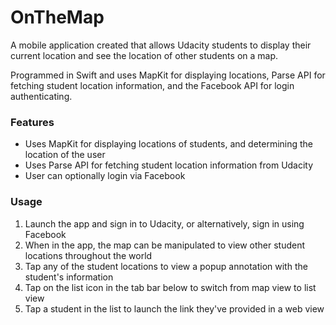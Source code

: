 # OnTheMap

A mobile application created that allows Udacity students to display their current location and see the location of other students on a map.

Programmed in Swift and uses MapKit for displaying locations, Parse API for fetching student location information, and the Facebook API for login authenticating.

### Features
- Uses MapKit for displaying locations of students, and determining the location of the user
- Uses Parse API for fetching student location information from Udacity
- User can optionally login via Facebook 

### Usage
1. Launch the app and sign in to Udacity, or alternatively, sign in using Facebook
2. When in the app, the map can be manipulated to view other student locations throughout the world
3. Tap any of the student locations to view a popup annotation with the student's information
4. Tap on the list icon in the tab bar below to switch from map view to list view
5. Tap a student in the list to launch the link they've provided in a web view

